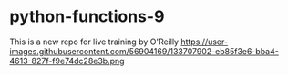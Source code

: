 # python-functions-9
This is a new repo for live training by O'Reilly
https://user-images.githubusercontent.com/56904169/133707902-eb85f3e6-bba4-4613-827f-f9e74dc28e3b.png
